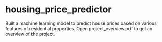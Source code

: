 # housing_price_predictor
Built a machine learning model to predict house prices based on various features of residential properties.
Open project_overview.pdf to get an overview of the project.
